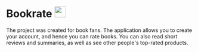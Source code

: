 # Bookrate  <img src="https://user-images.githubusercontent.com/56201394/217060807-95e196af-410a-435e-a0ac-c08d53f3e4cc.png" width="30" height="30">
The project was created for book fans. The application allows you to create your account, and hence you can rate books. You can also read short reviews and summaries, as well as see other people's top-rated products.


